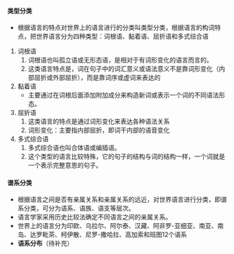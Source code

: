 #### 类型分类
- 根据语言的特点对世界上的语言进行的分类叫类型分类，根据语言的构词特点，把世界语言分为四种类型：词根语、黏着语、屈折语和多式综合语
1. 词根语
	1. 词根语也叫孤立语或无形态语，是相对于有词形变化的语言而言的。
	2. 这类语言特点是，词在句子中的词汇意义或语法意义不是靠词形变化（内部屈折或外部屈折），而是靠词序或虚词来表达的
2. 黏着语
	- 主要通过在词根后面添加附加成分来构造新词或表示一个词的不同语法形态。
3. 屈折语
	1. 这类语言的特点是通过词形变化来表达各种语法关系
	2. 词形变化：主要指内部屈折，即词干内部的语音变化
4. 多式综合语
	1. 多式综合语也叫合体语或编插语。
	2. 这个类型的语言比较特殊，它的句子的结构与词的结构一样，一个词就是一个表示完整意思的句子。
#### 谱系分类
- 根据语言之间是否有亲属关系和亲属关系的远近，对世界语言进行分类，即谱系分类，可分为语系、语族、语支等层次。
- 语言学家采用历史比较法确定不同语言之间的亲属关系。
- 世界上的语言分为印欧、乌拉尔、阿尔泰、汉藏、阿非罗-亚细亚、南亚、南岛、达罗毗茶、柯伊散、尼罗-撒哈拉、高加索和班图12个语系
- **语系分布**（待补充）